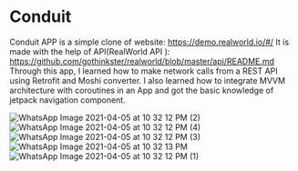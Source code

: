 # Conduit

Conduit APP is a simple clone of website: https://demo.realworld.io/#/ 
It is made with the help of API(RealWorld API ): https://github.com/gothinkster/realworld/blob/master/api/README.md
Through this app, I learned how to make network calls from a REST API using Retrofit and Moshi converter.
I also learned how to integrate MVVM architecture with coroutines in an App and got the basic knowledge of jetpack navigation component.


![WhatsApp Image 2021-04-05 at 10 32 12 PM (2)](https://user-images.githubusercontent.com/70480242/113602293-121f4c80-9660-11eb-8a3f-a9fd0a2637a5.jpeg)
![WhatsApp Image 2021-04-05 at 10 32 12 PM (4)](https://user-images.githubusercontent.com/70480242/113602297-13507980-9660-11eb-8a4e-51f547b09b4c.jpeg)
![WhatsApp Image 2021-04-05 at 10 32 12 PM (3)](https://user-images.githubusercontent.com/70480242/113602299-13e91000-9660-11eb-917a-1b6c00261ca4.jpeg)
![WhatsApp Image 2021-04-05 at 10 32 13 PM](https://user-images.githubusercontent.com/70480242/113602300-13e91000-9660-11eb-980c-e3a287fc1cba.jpeg)
![WhatsApp Image 2021-04-05 at 10 32 12 PM (1)](https://user-images.githubusercontent.com/70480242/113602303-1481a680-9660-11eb-8f6b-fad4a5b33b7f.jpeg)
